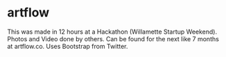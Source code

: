 artflow
=======

This was made in 12 hours at a Hackathon (Willamette Startup Weekend). Photos and Video done by others. Can be found for the next like 7 months at artflow.co. Uses Bootstrap from Twitter.
